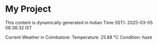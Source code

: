 # My Project

This content is dynamically generated in Indian Time (IST): 2025-03-05 08:36:32 IST


Current Weather in Coimbatore:
Temperature: 25.88 °C
Condition: haze
